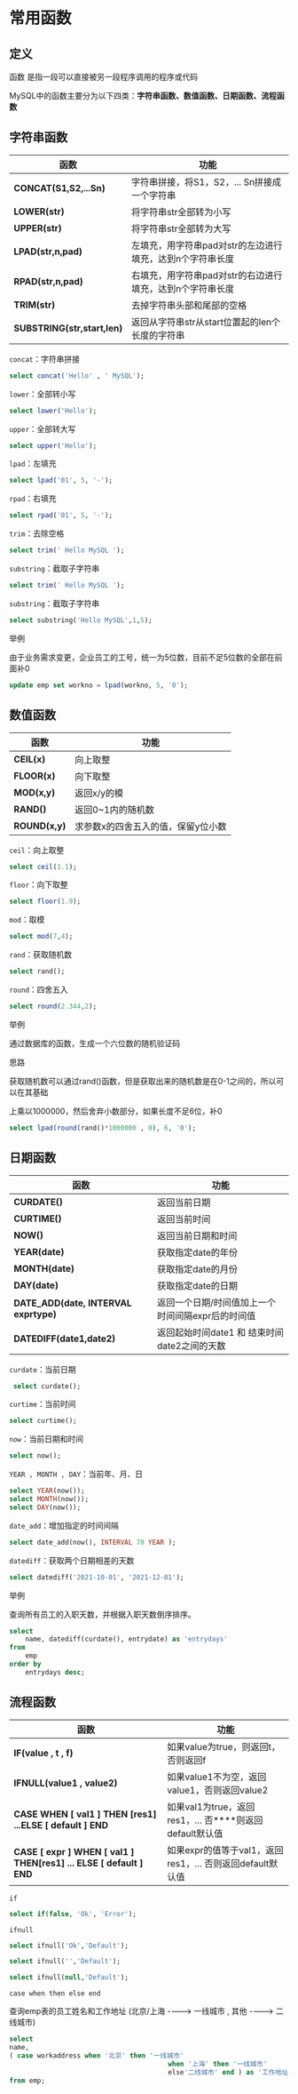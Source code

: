 # 常用函数

## 定义

函数 是指一段可以直接被另一段程序调用的程序或代码

MySQL中的函数主要分为以下四类：**字符串函数、数值函数、日期函数、流程函数**

## 字符串函数

| 函数                         | 功能                                                      |
| ---------------------------- | --------------------------------------------------------- |
| **CONCAT(S1,S2,...Sn)**      | 字符串拼接，将S1，S2，... Sn拼接成一个字符串              |
| **LOWER(str)**               | 将字符串str全部转为小写                                   |
| **UPPER(str)**               | 将字符串str全部转为大写                                   |
| **LPAD(str,n,pad)**          | 左填充，用字符串pad对str的左边进行填充，达到n个字符串长度 |
| **RPAD(str,n,pad)**          | 右填充，用字符串pad对str的右边进行填充，达到n个字符串长度 |
| **TRIM(str)**                | 去掉字符串头部和尾部的空格                                |
| **SUBSTRING(str,start,len)** | 返回从字符串str从start位置起的len个长度的字符串           |

`concat`：字符串拼接

```sql
select concat('Hello' , ' MySQL');
```

`lower`：全部转小写

```sql
select lower('Hello');
```

`upper`：全部转大写

```sql
select upper('Hello');
```

`lpad`：左填充

```sql
select lpad('01', 5, '-');
```

`rpad`：右填充

```sql
select rpad('01', 5, '-');
```

`trim`：去除空格

```sql
select trim(' Hello MySQL ');
```

`substring`：截取子字符串

```sql
select trim(' Hello MySQL ');
```

`substring`：截取子字符串

```sql
select substring('Hello MySQL',1,5);
```

举例

由于业务需求变更，企业员工的工号，统一为5位数，目前不足5位数的全部在前面补0

```sql
update emp set workno = lpad(workno, 5, '0');
```

## 数值函数

| 函数           | 功能                               |
| -------------- | ---------------------------------- |
| **CEIL(x)**    | 向上取整                           |
| **FLOOR(x)**   | 向下取整                           |
| **MOD(x,y)**   | 返回x/y的模                        |
| **RAND()**     | 返回0~1内的随机数                  |
| **ROUND(x,y)** | 求参数x的四舍五入的值，保留y位小数 |

`ceil`：向上取整

```sql
select ceil(1.1);
```

`floor`：向下取整

```sql
select floor(1.9);
```

`mod`：取模

```sql
select mod(7,4);
```

`rand`：获取随机数

```sql
select rand();
```

`round`：四舍五入

```sql
select round(2.344,2);
```

举例

通过数据库的函数，生成一个六位数的随机验证码

思路

获取随机数可以通过rand()函数，但是获取出来的随机数是在0-1之间的，所以可以在其基础

上乘以1000000，然后舍弃小数部分，如果长度不足6位，补0

```sql
select lpad(round(rand()*1000000 , 0), 6, '0');
```

## 日期函数

| 函数                                  | 功能                                              |
| ------------------------------------- | ------------------------------------------------- |
| **CURDATE()**                         | 返回当前日期                                      |
| **CURTIME()**                         | 返回当前时间                                      |
| **NOW()**                             | 返回当前日期和时间                                |
| **YEAR(date)**                        | 获取指定date的年份                                |
| **MONTH(date)**                       | 获取指定date的月份                                |
| **DAY(date)**                         | 获取指定date的日期                                |
| **DATE_ADD(date, INTERVAL exprtype)** | 返回一个日期/时间值加上一个时间间隔expr后的时间值 |
| **DATEDIFF(date1,date2)**             | 返回起始时间date1 和 结束时间date2之间的天数      |

`curdate`：当前日期

```sql
 select curdate();
```

`curtime`：当前时间

```sql
select curtime();
```

`now`：当前日期和时间

```sql
select now();
```

`YEAR , MONTH , DAY`：当前年、月、日

```sql
select YEAR(now());
select MONTH(now());
select DAY(now());
```

`date_add`：增加指定的时间间隔

```sql
select date_add(now(), INTERVAL 70 YEAR );
```

`datediff`：获取两个日期相差的天数

```sql
select datediff('2021-10-01', '2021-12-01');
```

举例

查询所有员工的入职天数，并根据入职天数倒序排序。

```sql
select 
    name, datediff(curdate(), entrydate) as 'entrydays' 
from 
    emp 
order by
    entrydays desc;
```

## 流程函数

| 函数                                                         | **功能**                                                  |
| ------------------------------------------------------------ | --------------------------------------------------------- |
| **IF(value , t , f)**                                        | 如果value为true，则返回t，否则返回f                       |
| **IFNULL(value1 , value2)**                                  | 如果value1不为空，返回value1，否则返回value2              |
| **CASE WHEN [ val1 ] THEN [res1] ...ELSE [ default ] END**   | 如果val1为true，返回res1，... 否****则返回default默认值   |
| **CASE [ expr ] WHEN [ val1 ] THEN[res1] ... ELSE [ default ] END** | 如果expr的值等于val1，返回res1，... 否则返回default默认值 |

`if`

```sql
select if(false, 'Ok', 'Error');
```

`ifnull`

```sql
select ifnull('Ok','Default');

select ifnull('','Default');

select ifnull(null,'Default');
```

`case when then else end`

查询emp表的员工姓名和工作地址 (北京/上海 ----> 一线城市 , 其他 ----> 二线城市)

```sql
select
name,
( case workaddress when '北京' then '一线城市' 
                                        when '上海' then '一线城市' 
                                        else'二线城市' end ) as '工作地址'
from emp;
```
